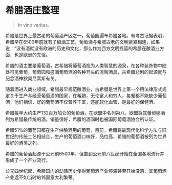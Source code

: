 # 希腊酒庄整理

> In vino veritas.

希腊是世界上最古老的葡萄酒产区之一，葡萄园遍布希腊各地。有考古证据表明，希腊早在6500年前就有了酿酒工艺，葡萄酒与希腊古老的文明紧紧相连，如果说：“没有酒就没有欧洲的历史和文化，那么作为西方文明摇篮的希腊在酿酒业方面，也是欧洲的先驱。

希腊的酒主要是葡萄酒，古希腊将葡萄酒视为人类智慧的源泉，在各种装饰物中随处可见葡萄，葡萄园和盛满葡萄酒的各种开头的泥陶酒具，古希腊悲剧的起源就与纪念酒神狄奥尼索斯有关。

随着酒进入商业领域，希腊最早规范酿酒业，古希腊是世界上第一个用法律形式规定关于生产与经营葡萄酒的国家，在希腊，无论富人和穷人，每餐都不能缺少葡萄酒，他们相信，好的葡萄酒不仅营养丰富，还能软化血管，是最好的保健酒。

希腊每年大约生产132百万加仑的葡萄酒，在欧盟中名列第八，欧盟将其蕾契娜酒列为希腊最传统的酒，销量很好，希腊的酒同时也被国际葡萄酒协会所认证。

希腊51%的葡萄园都在生产供酿酒用的葡萄，目前，希腊将最现代化科学方法与旧世纪的传统工艺相结合，生产的葡萄酒口味好，品位高，希腊的葡萄酒被列为世界最好的酒类之列。

希腊的葡萄酒起源于公元前6500年，但直到公元前八世纪开始在全国各地流行并形成了一个产业流行。

公元四世纪起，希腊国内的动荡历史使得葡萄酒产业停滞甚至开始没落，其葡萄酒产业远不如当时的邻国意大利繁荣。





